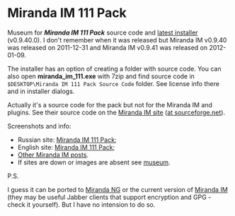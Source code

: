 # Miranda IM 111 Pack

Museum for _**Miranda IM 111 Pack**_ source code and [latest installer](miranda_im_111.exe) (v0.9.40.0). I don't remember when it was released but Miranda IM v0.9.40 was released on 2011-12-31 and Miranda IM v0.9.41 was released on 2012-01-09.

The installer has an option of creating a folder with source code. You can also open **miranda_im_111.exe** with 7zip and find source code in `$DESKTOP\Miranda IM 111 Pack Source Code` folder. See license info there and in installer dialogs.

Actually it's a source code for the pack but not for the Miranda IM and plugins. See their source code on the [Miranda IM site](http://www.miranda-im.org/development/) ([at sourceforge.net](https://sourceforge.net/p/miranda/svn/HEAD/tree/)).

Screenshots and info:

* Russian site: [Miranda IM 111 Pack](http://miranda-im-111.tumblr.com);
* English site: [Miranda IM 111 Pack](http://miranda-im-111-pack.tumblr.com);
* [Other Miranda IM posts](http://kiwi0fruit.tumblr.com/tagged/miranda).
* If sites are down or images are absent see [museum](museum).

P.S.

I guess it can be ported to [Miranda NG](https://github.com/miranda-ng/miranda-ng) or the current version of [Miranda IM](http://www.miranda-im.org/) (they may be useful Jabber clients that support encryption and GPG - check it yourself). But I have no intension to do so.
